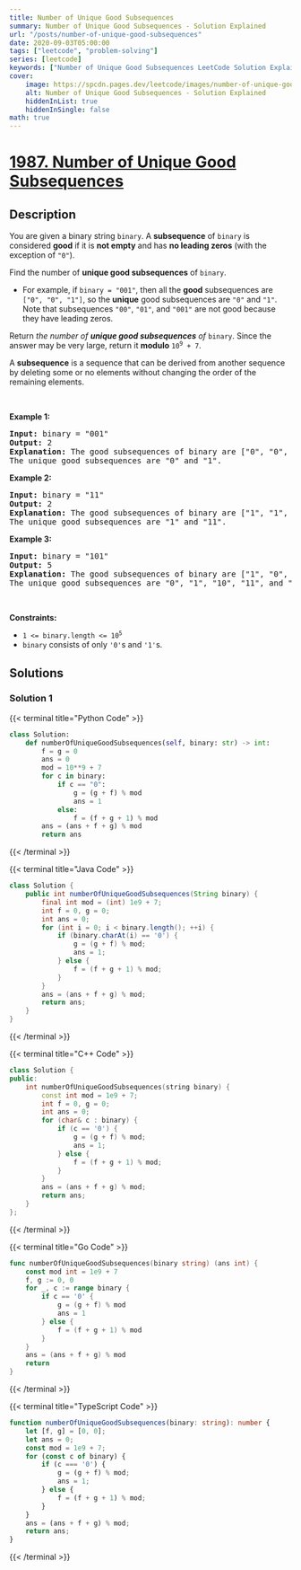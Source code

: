 ```yaml
---
title: Number of Unique Good Subsequences
summary: Number of Unique Good Subsequences - Solution Explained
url: "/posts/number-of-unique-good-subsequences"
date: 2020-09-03T05:00:00
tags: ["leetcode", "problem-solving"]
series: [leetcode]
keywords: ["Number of Unique Good Subsequences LeetCode Solution Explained in all languages", "1987", "leetcode question 1987", "Number of Unique Good Subsequences", "LeetCode", "leetcode solution in Python3 C++ Java Go PHP Ruby Swift TypeScript Rust C# JavaScript C", "GeeksforGeeks", "InterviewBit", "Coding Ninjas", "HackerRank", "HackerEarth", "CodeChef", "TopCoder", "AlgoExpert", "freeCodeCamp", "Codeforces", "GitHub", "AtCoder", "Samir Paul"]
cover:
    image: https://spcdn.pages.dev/leetcode/images/number-of-unique-good-subsequences.webp
    alt: Number of Unique Good Subsequences - Solution Explained
    hiddenInList: true
    hiddenInSingle: false
math: true
---
```



# [1987. Number of Unique Good Subsequences](https://leetcode.com/problems/number-of-unique-good-subsequences)


## Description

<p>You are given a binary string <code>binary</code>. A <strong>subsequence</strong> of <code>binary</code> is considered <strong>good</strong> if it is <strong>not empty</strong> and has <strong>no leading zeros</strong> (with the exception of <code>&quot;0&quot;</code>).</p>

<p>Find the number of <strong>unique good subsequences</strong> of <code>binary</code>.</p>

<ul>
	<li>For example, if <code>binary = &quot;001&quot;</code>, then all the <strong>good</strong> subsequences are <code>[&quot;0&quot;, &quot;0&quot;, &quot;1&quot;]</code>, so the <strong>unique</strong> good subsequences are <code>&quot;0&quot;</code> and <code>&quot;1&quot;</code>. Note that subsequences <code>&quot;00&quot;</code>, <code>&quot;01&quot;</code>, and <code>&quot;001&quot;</code> are not good because they have leading zeros.</li>
</ul>

<p>Return <em>the number of <strong>unique good subsequences</strong> of </em><code>binary</code>. Since the answer may be very large, return it <strong>modulo</strong> <code>10<sup>9</sup> + 7</code>.</p>

<p>A <strong>subsequence</strong> is a sequence that can be derived from another sequence by deleting some or no elements without changing the order of the remaining elements.</p>

<p>&nbsp;</p>
<p><strong class="example">Example 1:</strong></p>

<pre>
<strong>Input:</strong> binary = &quot;001&quot;
<strong>Output:</strong> 2
<strong>Explanation:</strong> The good subsequences of binary are [&quot;0&quot;, &quot;0&quot;, &quot;1&quot;].
The unique good subsequences are &quot;0&quot; and &quot;1&quot;.
</pre>

<p><strong class="example">Example 2:</strong></p>

<pre>
<strong>Input:</strong> binary = &quot;11&quot;
<strong>Output:</strong> 2
<strong>Explanation:</strong> The good subsequences of binary are [&quot;1&quot;, &quot;1&quot;, &quot;11&quot;].
The unique good subsequences are &quot;1&quot; and &quot;11&quot;.</pre>

<p><strong class="example">Example 3:</strong></p>

<pre>
<strong>Input:</strong> binary = &quot;101&quot;
<strong>Output:</strong> 5
<strong>Explanation:</strong> The good subsequences of binary are [&quot;1&quot;, &quot;0&quot;, &quot;1&quot;, &quot;10&quot;, &quot;11&quot;, &quot;101&quot;]. 
The unique good subsequences are &quot;0&quot;, &quot;1&quot;, &quot;10&quot;, &quot;11&quot;, and &quot;101&quot;.
</pre>

<p>&nbsp;</p>
<p><strong>Constraints:</strong></p>

<ul>
	<li><code>1 &lt;= binary.length &lt;= 10<sup>5</sup></code></li>
	<li><code>binary</code> consists of only <code>&#39;0&#39;</code>s and <code>&#39;1&#39;</code>s.</li>
</ul>

## Solutions

### Solution 1

<!-- tabs:start -->

{{< terminal title="Python Code" >}}
```python
class Solution:
    def numberOfUniqueGoodSubsequences(self, binary: str) -> int:
        f = g = 0
        ans = 0
        mod = 10**9 + 7
        for c in binary:
            if c == "0":
                g = (g + f) % mod
                ans = 1
            else:
                f = (f + g + 1) % mod
        ans = (ans + f + g) % mod
        return ans
```
{{< /terminal >}}

{{< terminal title="Java Code" >}}
```java
class Solution {
    public int numberOfUniqueGoodSubsequences(String binary) {
        final int mod = (int) 1e9 + 7;
        int f = 0, g = 0;
        int ans = 0;
        for (int i = 0; i < binary.length(); ++i) {
            if (binary.charAt(i) == '0') {
                g = (g + f) % mod;
                ans = 1;
            } else {
                f = (f + g + 1) % mod;
            }
        }
        ans = (ans + f + g) % mod;
        return ans;
    }
}
```
{{< /terminal >}}

{{< terminal title="C++ Code" >}}
```cpp
class Solution {
public:
    int numberOfUniqueGoodSubsequences(string binary) {
        const int mod = 1e9 + 7;
        int f = 0, g = 0;
        int ans = 0;
        for (char& c : binary) {
            if (c == '0') {
                g = (g + f) % mod;
                ans = 1;
            } else {
                f = (f + g + 1) % mod;
            }
        }
        ans = (ans + f + g) % mod;
        return ans;
    }
};
```
{{< /terminal >}}

{{< terminal title="Go Code" >}}
```go
func numberOfUniqueGoodSubsequences(binary string) (ans int) {
	const mod int = 1e9 + 7
	f, g := 0, 0
	for _, c := range binary {
		if c == '0' {
			g = (g + f) % mod
			ans = 1
		} else {
			f = (f + g + 1) % mod
		}
	}
	ans = (ans + f + g) % mod
	return
}
```
{{< /terminal >}}

{{< terminal title="TypeScript Code" >}}
```ts
function numberOfUniqueGoodSubsequences(binary: string): number {
    let [f, g] = [0, 0];
    let ans = 0;
    const mod = 1e9 + 7;
    for (const c of binary) {
        if (c === '0') {
            g = (g + f) % mod;
            ans = 1;
        } else {
            f = (f + g + 1) % mod;
        }
    }
    ans = (ans + f + g) % mod;
    return ans;
}
```
{{< /terminal >}}

<!-- tabs:end -->

<!-- end -->
